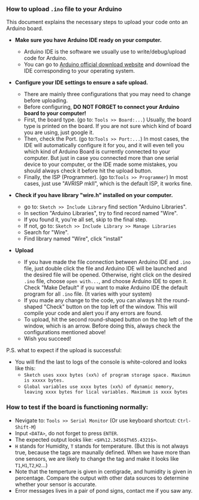 ### How to upload `.ino` file to your Arduino
This document explains the necessary steps to upload your code onto an Arduino board.

* **Make sure you have Arduino IDE ready on your computer.**
  * Arduino IDE is the software we usually use to write/debug/upload code for Arduino.
  * You can go to [Arduino official download website](https://www.arduino.cc/en/Main/software) and download the IDE corresponding to your operating system.

* **Configure your IDE settings to ensure a safe upload.**
  * There are mainly three configurations that you may need to change before uploading.
  * Before configuring, **DO NOT FORGET to connect your Arduino board to your computer!**
  * First, the board type. (go to: `Tools >> Board:...`) Usually, the board type is printed on the board. If you are not sure which kind of board you are using, just google it.
  * Then, check the Port. (go to:`Tools >> Port:...`) In most cases, the IDE will automatically configure it for you, and it will even tell you which kind of Arduino Board is currently connected to your computer. But just in case you connected more than one serial device to your computer, or the IDE made some mistakes, you should always check it before hit the upload button.
  * Finally, the ISP (Programmer). (go to:`Tools >> Programmer`) In most cases, just use "AVRISP mkII", which is the default ISP, it works fine.

* **Check if you have library "wire.h" installed on your computer.**
  * go to: `Sketch >> Include Library` find section "Arduino Libraries".
  * In section "Arduino Libraries", try to find record named "Wire".
  * If you found it, you're all set, skip to the final step.
  * If not, go to: `Sketch >> Include Library >> Manage Libraries`
  * Search for "Wire".
  * Find library named "Wire", click "install"

* **Upload**
  * If you have made the file connection between Arduino IDE and `.ino` file, just double click the file and Arduino IDE will be launched and the desired file will be opened. Otherwise, right click on the desired `.ino` file, choose `open with...`, and choose Arduino IDE to open it. Check "Make Default" if you want to make Arduino IDE the default program for all `.ino` file. (It varies with your system)
  * If you made any change to the code, you can always hit the round-shaped "Check" button on the top left of the window. This will compile your code and alert you if any errors are found.
  * To upload, hit the second round-shaped button on the top left of the window, which is an arrow. Before doing this, always check the configurations mentioned above!
  * Wish you succeed!

P.S. what to expect if the upload is successful:
* You will find the last to logs of the console is white-colored and looks like this:
  * `Sketch uses xxxx bytes (xx%) of program storage space. Maximun is xxxxx bytes.`
  * `Global variables use xxxx bytes (xx%) of dynamic memory, leaving xxxx bytes for lical variables. Maximum is xxxx bytes`

### How to test if the board is functioning normally:

* Nevigate to: `Tools >> Serial Monitor` (Or use keyboard shortcut: `Ctrl-Shift-M`)
* Input `<DATA>`, do not forget to press `ENTER`.
* The expected output looks like: `<$H%12.3456$T%65.4321$>`.
* `H` stands for Humidity, `T` stands for temperature. (But this is not always true, because the tags are maunally defined. When we have more than one sensors, we are likely to change the tag and make it looks like `T1`,`H1`,`T2`,`H2`...)
* Note that the temperture is given in centigrade, and humidity is given in percentage. Compare the output with other data sources to determine whether your sensor is accurate.
* Error messages lives in a pair of pond signs, contact me if you saw any.